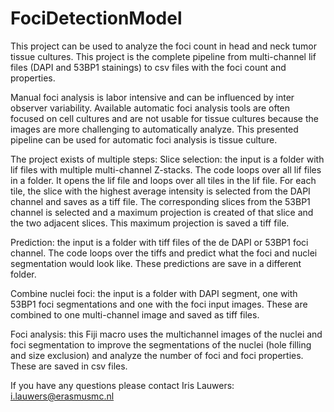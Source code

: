 # FociDetectionModel
This project can be used to analyze the foci count in head and neck tumor tissue cultures. This project is the complete pipeline from multi-channel lif files (DAPI and 53BP1 stainings) to csv files with the foci count and properties.

Manual foci analysis is labor intensive and can be influenced by inter observer variability. Available automatic foci analysis tools are often focused on cell cultures and are not usable for tissue cultures because the images are more challenging to automatically analyze. This presented pipeline can be used for automatic foci analysis is tissue culture.

The project exists of multiple steps:
Slice selection: the input is a folder with lif files with multiple multi-channel Z-stacks. The code loops over all lif files in a folder. It opens the lif file and loops over all tiles in the lif file. For each tile, the slice with the highest average intensity is selected from the DAPI channel and saves as a tiff file. The corresponding slices from the 53BP1 channel is selected and a maximum projection is created of that slice and the two adjacent slices. This maximum projection is saved a tiff file.

Prediction: the input is a folder with tiff files of the de DAPI or 53BP1 foci channel. The code loops over the tiffs and predict what the foci and nuclei segmentation would look like. These predictions are save in a different folder.

Combine nuclei foci: the input is a folder with DAPI segment, one with 53BP1 foci segmentations and one with the foci input images. These are combined to one multi-channel image and saved as tiff files.

Foci analysis: this Fiji macro uses the multichannel images of the nuclei and foci segmentation to improve the segmentations of the nuclei (hole filling and size exclusion) and analyze the number of foci and foci properties. These are saved in csv files.

If you have any questions please contact Iris Lauwers: i.lauwers@erasmusmc.nl

